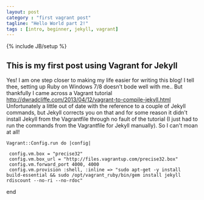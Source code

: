 ```yaml
---
layout: post
category : "first vagrant post"
tagline: "Hello World part 2!"
tags : [intro, beginner, jekyll, vagrant]
---
```


{% include JB/setup %}

## This is my first post using Vagrant for Jekyll

Yes! I am one step closer to making my life easier for writing this blog! I tell thee, setting up Ruby on Windows 7/8 doesn't bode well with me.. But thankfully I came across a Vagrant tutorial <http://dwradcliffe.com/2013/04/12/vagrant-to-compile-jekyll.html> Unfortunately a little out of date with the reference to a couple of Jekyll commands, but Jekyll corrects you on that and for some reason it didn't install Jekyll from the Vagrantfile through no fault of the tutorial (I just had to run the commands from the Vagrantfile for Jekyll manually). So I can't moan at all!

    Vagrant::Config.run do |config|

     config.vm.box = "precise32"
     config.vm.box_url = "http://files.vagrantup.com/precise32.box"
     config.vm.forward_port 4000, 4000
     config.vm.provision :shell, :inline => "sudo apt-get -y install build-essential && sudo /opt/vagrant_ruby/bin/gem install jekyll rdiscount --no-ri --no-rdoc"

   end


